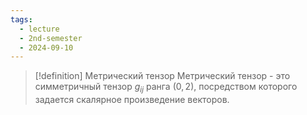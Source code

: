 ```yaml
---
tags:
  - lecture
  - 2nd-semester
  - 2024-09-10
---
```

> [!definition] Метрический тензор
> Метрический тензор - это симметричный тензор $g_{ij}$ ранга $(0,2)$, посредством которого задается скалярное произведение векторов.

